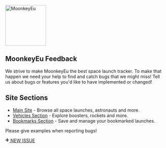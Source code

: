 <article class="markdown-body entry-content container-lg" itemprop="text">
    <p dir="auto">
        <a href="https://www.moonkeyeu.com" rel="nofollow"><img src="/Nikos-Michelis/MoonkeyEu/tree/master/img" width="128" height="128" alt="MoonkeyEu" style="max-width: 100%;"></a>
    </p>
    <div class="markdown-heading" dir="auto"><h1 tabindex="-1" class="heading-element" dir="auto">MoonkeyEu Feedback</h1></div>
    <p dir="auto">We strive to make MoonkeyEu the best space launch tracker. To make that happen we need your help to find and catch bugs that we might miss! Tell us about bugs or features you'd like to have implemented or changed!</p>
    <div class="markdown-heading" dir="auto">
        <h2 tabindex="-1" class="heading-element" dir="auto">Site Sections</h2>
    </div>
    <ul dir="auto">
        <li><a href="https://www.moonkeyeu.com/launches" rel="nofollow">Main Site</a> - Browse all space launches, astronauts and more.</li>
        <li><a href="https://www.moonkeyeu.com/vehicles" rel="nofollow">Vehicles Section</a> - Explore boosters, rockets and more.</li>
        <li><a href="https://www.moonkeyeu.com/bookmarks" rel="nofollow">Bookmarks Section</a> - Save and manage your bookmarked launches.</li>
    </ul>
    <p dir="auto">Please give examples when reporting bugs!</p>
    <a dir="auto" href="#">
        <svg xmlns="http://www.w3.org/2000/svg" height="14" width="12.25" viewBox="0 0 448 512">
            <!--!Font Awesome Free 6.7.2 by @fontawesome - https://fontawesome.com License - https://fontawesome.com/license/free Copyright 2025 Fonticons, Inc.-->
            <path d="M256 80c0-17.7-14.3-32-32-32s-32 14.3-32 32l0 144L48 224c-17.7 0-32 14.3-32 32s14.3 32 32 32l144 0 0 144c0 17.7 14.3 32 32 32s32-14.3 32-32l0-144 144 0c17.7 0 32-14.3 32-32s-14.3-32-32-32l-144 0 0-144z"/>
        </svg>
        NEW ISSUE
    </a>
</article>
